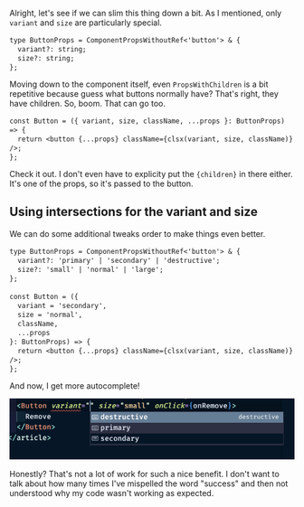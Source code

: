 Alright, let's see if we can slim this thing down a bit. As I mentioned, only `variant` and `size` are particularly special.

```tsx
type ButtonProps = ComponentPropsWithoutRef<'button'> & {
  variant?: string;
  size?: string;
};
```

Moving down to the component itself, even `PropsWithChildren` is a bit repetitive because guess what buttons normally have? That's right, they have children. So, boom. That can go too.

```tsx
const Button = ({ variant, size, className, ...props }: ButtonProps) => {
  return <button {...props} className={clsx(variant, size, className)} />;
};
```

Check it out. I don't even have to explicity put the `{children}` in there either. It's one of the props, so it's passed to the button.

## Using intersections for the variant and size

We can do some additional tweaks order to make things even better.

```tsx
type ButtonProps = ComponentPropsWithoutRef<'button'> & {
  variant?: 'primary' | 'secondary' | 'destructive';
  size?: 'small' | 'normal' | 'large';
};

const Button = ({
  variant = 'secondary',
  size = 'normal',
  className,
  ...props
}: ButtonProps) => {
  return <button {...props} className={clsx(variant, size, className)} />;
};
```

And now, I get more autocomplete!

![](_attachments/Pasted%20image%2020221114201058.png)

Honestly? That's not a lot of work for such a nice benefit. I don't want to talk about how many times I've mispelled the word "success" and then not understood why my code wasn't working as expected.
